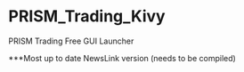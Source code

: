 # PRISM_Trading_Kivy
PRISM Trading Free GUI Launcher

***Most up to date NewsLink version (needs to be compiled)
